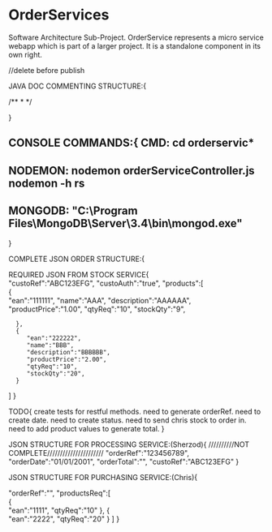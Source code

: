 # OrderServices
Software Architecture Sub-Project. OrderService represents a micro service webapp which is part of a larger project. It is a standalone component in its own right.

//delete before publish

JAVA DOC COMMENTING STRUCTURE:{

/**
 *
 */
 
}


CONSOLE COMMANDS:{
CMD:
cd orderservic*
----------------------------------
NODEMON:
nodemon orderServiceController.js
nodemon -h
rs
----------------------------------
MONGODB:
"C:\Program Files\MongoDB\Server\3.4\bin\mongod.exe"
----------------------------------
}


COMPLETE JSON ORDER STRUCTURE:{  


REQUIRED JSON FROM STOCK SERVICE{  
   "custoRef":"ABC123EFG",
   "custoAuth":"true",
   "products":[  
      {  
         "ean":"111111",
         "name":"AAA",
         "description":"AAAAAA",
         "productPrice":"1.00",
         "qtyReq":"10",
         "stockQty":"9",
         
      },
      {  
         "ean":"222222",
         "name":"BBB",
         "description":"BBBBBB",
         "productPrice":"2.00",
         "qtyReq":"10",
         "stockQty":"20",
      }
   ]
}


TODO{
create tests for restful methods.
need to generate orderRef.
need to create date.
need to create status.
need to send chris stock to order in.
need to add product values to generate total.
}


JSON STRUCTURE FOR PROCESSING SERVICE:(Sherzod){
//////////NOT COMPLETE//////////////////////
	"orderRef":"123456789",
	"orderDate":"01/01/2001",
	"orderTotal":"",
	"custoRef":"ABC123EFG"
	}


JSON STRUCTURE FOR PURCHASING SERVICE:(Chris){  
   
   "orderRef":"",
   "productsReq":[  
      {  
         "ean":"1111",
         "qtyReq":"10"
      },
      {  
         "ean":"2222",
         "qtyReq":"20"
      }
   ]
}



